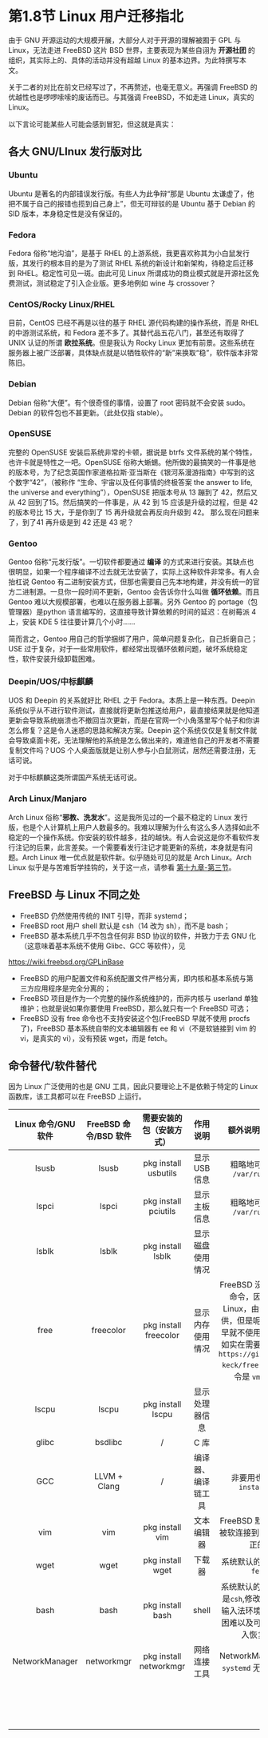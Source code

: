 # 第1.8节 Linux 用户迁移指北

由于 GNU 开源运动的大规模开展，大部分人对于开源的理解被囿于 GPL 与 Linux，无法走进 FreeBSD 这片 BSD 世界，主要表现为某些自诩为 **开源社团** 的组织，其实际上的、具体的活动并没有超越 Linux 的基本边界。为此特撰写本文。

关于二者的对比在前文已经写过了，不再赘述，也毫无意义。再强调 FreeBSD 的优越性也是啰啰嗦嗦的废话而已。与其强调 FreeBSD，不如走进 Linux，真实的 Linux。

以下言论可能某些人可能会感到冒犯，但这就是真实：

## 各大 GNU/LInux 发行版对比

### Ubuntu

Ubuntu 是著名的内部错误发行版。有些人为此争辩“那是 Ubuntu 太谦虚了，他把不属于自己的报错也揽到自己身上”，但无可辩驳的是 Ubuntu 基于 Debian 的 SID 版本，本身稳定性是没有保证的。

### Fedora

Fedora 俗称“地沟油”，是基于 RHEL 的上游系统，我更喜欢称其为小白鼠发行版，其发行的根本目的是为了测试 RHEL 系统的新设计和新架构，待稳定后迁移到 RHEL。稳定性可见一斑。由此可见 Linux 所谓成功的商业模式就是开源社区免费测试，测试稳定了引入企业版。更多地例如 wine 与 crossover？

### CentOS/Rocky Linux/RHEL

目前，CentOS 已经不再是以往的基于 RHEL 源代码构建的操作系统，而是 RHEL 的中游测试系统，和 Fedora 差不多了。其替代品五花八门，甚至还有取得了 UNIX 认证的所谓 **欧拉系统**。但是我认为 Rocky Linux 更加有前景。这些系统在服务器上被广泛部署，具体缺点就是以牺牲软件的“新”来换取“稳”，软件版本非常陈旧。

### Debian

Debian 俗称“大便”。有个很奇怪的事情，设置了 root 密码就不会安装 sudo。Debian 的软件包也不甚更新。（此处仅指 stable）。

### OpenSUSE

完整的 OpenSUSE 安装后系统非常的卡顿，据说是 btrfs 文件系统的某个特性，也许卡就是特性之一吧。OpenSUSE 俗称大蜥蜴。他所做的最搞笑的一件事是他的版本号，为了纪念英国作家道格拉斯·亚当斯在《银河系漫游指南》中写到的这个数字“42”，（被称作 “生命、宇宙以及任何事情的终极答案 the answer to life, the universe and everything”），OpenSUSE 把版本号从 13 蹦到了 42，然后又从 42 回到了15。然后搞笑的一件事是，从 42 到 15 应该是升级的过程，但是 42 的版本号比 15 大，于是你到了 15 再升级就会再反向升级到 42。 那么现在问题来了，到了41 再升级是到 42 还是 43 呢？

### Gentoo

Gentoo 俗称“元发行版”。一切软件都要通过 **编译** 的方式来进行安装。其缺点也很明显，如果一个程序编译不过去就无法安装了，实际上这种软件非常多。有人会抬杠说 Gentoo 有二进制安装方式，但那也需要自己先本地构建，并没有统一的官方二进制源。一旦你一段时间不更新，Gentoo 会告诉你什么叫做 **循环依赖**。而且Gentoo 难以大规模部署，也难以在服务器上部署。另外 Gentoo 的 portage（包管理器）是python 语言编写的，这直接导致计算依赖的时间的延迟：在树莓派 4 上，安装 KDE 5 往往要计算几个小时……

简而言之，Gentoo 用自己的哲学捆绑了用户，简单问题复杂化，自己折磨自己；USE 过于复杂，对于一些常用软件，都经常出现循环依赖问题，破坏系统稳定性，软件安装升级卸载困难。

### Deepin/UOS/中标麒麟

UOS 和 Deepin 的关系就好比 RHEL 之于 Fedora。本质上是一种东西。Deepin 系统似乎从不进行软件测试，直接就将更新包推送给用户，最直接结果就是他知道更新会导致系统崩溃也不撤回当次更新，而是在官网一个小角落里写个帖子和你讲怎么修复？这是令人迷惑的思路和解决方案。Deepin 这个系统仅仅是复制文件就会导致桌面卡死，无法理解他的系统是怎么做出来的，难道他自己的开发者不需要复制文件吗？UOS 个人桌面版就是让别人参与小白鼠测试，居然还需要注册，无话可说。

对于中标麒麟这类所谓国产系统无话可说。

### Arch Linux/Manjaro

Arch Linux 俗称“**邪教、洗发水**”。这是我所见过的一个最不稳定的 Linux 发行版，也是个人计算机上用户人数最多的。我难以理解为什么有这么多人选择如此不稳定的一个操作系统。你安装的软件越多，挂的越快。有人会说这是你不看软件发行注记的后果，此言差矣。一个需要看发行注记才能更新的系统，本身就是有问题。Arch Linux 唯一优点就是软件新。似乎随处可见的就是 Arch Linux。Arch Linux 似乎是与苦难哲学挂钩的，关于这一点，请参看 [第十九章-第三节](../di-19-zhang-wen-xue-gu-shi/di-19.3-jie-linux-yu-ku-nan-zhe-xue.md)。

## FreeBSD 与 Linux 不同之处

* FreeBSD 仍然使用传统的 INIT 引导，而非 systemd；
* FreeBSD root 用户 shell 默认是 csh（14 改为 sh），而不是 bash；
* FreeBSD 基本系统几乎不包含任何非 BSD 协议的软件，并致力于去 GNU 化（这意味着基本系统不使用 Glibc、GCC 等软件），见

https://wiki.freebsd.org/GPLinBase

* FreeBSD 的用户配置文件和系统配置文件严格分离，即内核和基本系统与第三方应用程序是完全分离的；
* FreeBSD 项目是作为一个完整的操作系统维护的，而非内核与 userland 单独维护；也就是说如果你要使用 FreeBSD，那么就只有一个 FreeBSD 可选；
* FreeBSD 没有 free 命令也不支持安装这个包(FreeBSD 早就不使用 procfs 了)，FreeBSD 基本系统自带的文本编辑器有 ee 和 vi（不是软链接到 vim 的 vi，是真实的 vi），没有预装 wget，而是 fetch。

## 命令替代/软件替代

因为 Linux 广泛使用的也是 GNU 工具，因此只要理论上不是依赖于特定的 Linux 函数库，该工具都可以在 FreeBSD 上运行。

| Linux 命令/GNU 软件 | FreeBSD 命令/BSD 软件 |      需要安装的包（安装方式）      |    作用说明   |                                                                   额外说明/苦难哲学                                                                  |
| :-------------: | :---------------: | :--------------------: | :-------: | :------------------------------------------------------------------------------------------------------------------------------------------: |
|      lsusb      |       lsusb       |  pkg install usbutils  | 显示 USB 信息 |                                                          粗略地可以用 `cat /var/run/dmesg`                                                         |
|      lspci      |       lspci       |  pkg install pciutils  |   显示主板信息  |                                                          粗略地可以用 `cat /var/run/dmesg`                                                         |
|      lsblk      |       lsblk       |    pkg install lsblk   |  显示磁盘使用情况 |                                                                       /                                                                      |
|       free      |     freecolor     |  pkg install freecolor |  显示内存使用情况 | FreeBSD 没有提供`free`命令，因为其依赖 Linux，由包`procps`提供，但是呢，FreeBSD 早就不使用`procfs`了。如实在需要`free`可以用 `https://github.com/j-keck/free` 其他可选命令是 `vmstat -m` |
|      lscpu      |       lscpu       |    pkg install lscpu   |  显示处理器信息  |                                                                       /                                                                      |
|      glibc      |      bsdlibc      |            /           |    C 库    |                                                                       /                                                                      |
|       GCC       |    LLVM + Clang   |            /           | 编译器、编译链工具 |                                                            非要用也可以`pkg install gcc`                                                           |
|       vim       |        vim        |     pkg install vim    |   文本编辑器   |                                                     FreeBSD 默认的`vi`并不被软连接到`vim`，而是真正的`vi`                                                    |
|       wget      |        wget       |    pkg install wget    |    下载器    |                                                               系统默认的下载工具是`fetch`                                                              |
|       bash      |        bash       |    pkg install bash    |   shell   |                                           系统默认的`root shell`是`csh`,修改会导致配置输入法环境变量时遇到困难以及可能会无法进入恢复模式                                           |
|  NetworkManager |     networkmgr    | pkg install networkmgr |   网络连接工具  |                                                      NetworkManager 依赖 `systemd` 无法直接移植                                                      |
|                 |                   |                        |           |                                                                                                                                              |
|                 |                   |                        |           |                                                                                                                                              |
|                 |                   |                        |           |                                                                                                                                              |
|                 |                   |                        |           |                                                                                                                                              |
|                 |                   |                        |           |                                                                                                                                              |
|                 |                   |                        |           |                                                                                                                                              |
|                 |                   |                        |           |                                                                                                                                              |
|                 |                   |                        |           |                                                                                                                                              |
|                 |                   |                        |           |                                                                                                                                              |
|                 |                   |                        |           |                                                                                                                                              |
|                 |                   |                        |           |                                                                                                                                              |
|                 |                   |                        |           |                                                                                                                                              |
|                 |                   |                        |           |                                                                                                                                              |
|                 |                   |                        |           |                                                                                                                                              |
|                 |                   |                        |           |                                                                                                                                              |
|                 |                   |                        |           |                                                                                                                                              |
